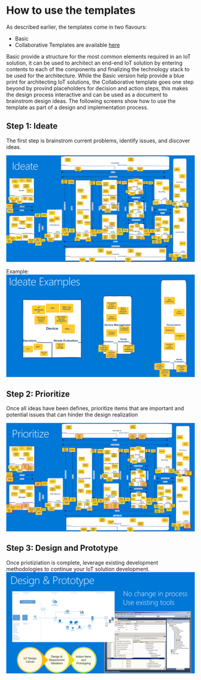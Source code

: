 # How to use the templates
As described earlier, the templates come in two flavours:
+ Basic
+ Collaborative
Templates are available <a href="https://github.com/niksacdev/abcforiot/tree/master/templates" target="_blank">here</a>

Basic provide a structure for the most common elements required in an IoT solution, it can be used to architect an end-end IoT solution by entering contents to each of the components and finalizing the technology stack to be used for the architecture.
While the Basic version help provide a blue print for architecting IoT solutions, the Collaborative template goes one step beyond by provind placeholders for decision and action steps, this makes the design process interactive and can be used as a document to brainstrom design ideas.
The following screens show how to use the template as part of a design and implementation process. 

## Step 1: Ideate
The first step is brainstrom current problems, identify issues, and discover ideas. 

![Ideate](https://github.com/niksacdev/abcforiot/blob/master/media/ABC4IoT%20-%20Ideate%20Stage.png)

Example:
![Ideate Example](https://github.com/niksacdev/abcforiot/blob/master/media/ABC4IoT%20-%20Ideate%20Example.png)

## Step 2: Prioritize
Once all ideas have been defines, prioritize items that are important and potential issues that can hinder the design realization

![Prioritize](https://github.com/niksacdev/abcforiot/blob/master/media/ABC4IoT%20-%20Prioritize%20stage.png)

## Step 3: Design and Prototype
Once priotiziation is complete, leverage existing development methodologies to continue your IoT solution development.
![Design](https://github.com/niksacdev/abcforiot/blob/master/media/ABC4IoT%20-%20Design%20Stage.png)

